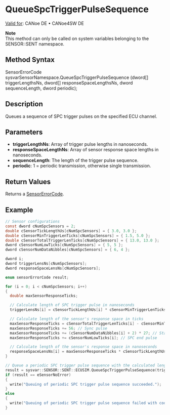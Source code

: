 # QueueSpcTriggerPulseSequence

[Valid for](../../../Shared/FeatureAvailability.md): CANoe DE • CANoe4SW DE

**Note**  
This method can only be called on system variables belonging to the SENSOR::SENT namespace.

## Method Syntax

SensorErrorCode sysvarSensorNamespace.QueueSpcTriggerPulseSequence (dword[] triggerLengthsNs, dword[] responseSpaceLengthsNs, dword sequenceLength, dword periodic);

## Description

Queues a sequence of SPC trigger pulses on the specified ECU channel.

## Parameters

- **triggerLengthNs**: Array of trigger pulse lengths in nanoseconds.
- **responseSpaceLengthNs**: Array of sensor response space lengths in nanoseconds.
- **sequenceLength**: The length of the trigger pulse sequence.
- **periodic**: 1 = periodic transmission, otherwise single transmission.

## Return Values

Returns a [SensorErrorCode](../CAPLfunctionsSensorEnumeration.md).

## Example

```c
// Sensor configurations
const dword cNumSpcSensors = 2;
double cSensorTickLengthUs[cNumSpcSensors] = { 3.0, 3.0 };
double cSensorMinTriggerLenTicks[cNumSpcSensors] = { 1.5, 5.0 };
double cSensorTotalTriggerLenTicks[cNumSpcSensors] = { 13.0, 13.0 };
dword cSensorNumLowTicks[cNumSpcSensors] = { 5, 5 };
dword cSensorNumDataNibbles[cNumSpcSensors] = { 6, 4 };

dword i;
dword triggerLensNs[cNumSpcSensors];
dword responseSpaceLensNs[cNumSpcSensors];

enum sensorErrorCode result;

for (i = 0; i < cNumSpcSensors; i++)
{
  double maxSensorResponseTicks;

  // Calculate length of SPC trigger pulse in nanoseconds
  triggerLensNs[i] = cSensorTickLengthUs[i] * cSensorMinTriggerLenTicks[i] * 1000;

  // Calculate length of the sensor's response space in ticks
  maxSensorResponseTicks = cSensorTotalTriggerLenTicks[i] - cSensorMinTriggerLenTicks[i]; // Total trigger time high ticks
  maxSensorResponseTicks += 56; // Sync pulse
  maxSensorResponseTicks += (cSensorNumDataNibbles[i] + 2) * 27; // Status + data + crc nibbles
  maxSensorResponseTicks += cSensorNumLowTicks[i]; // SPC end pulse

  // Calculate length of the sensor's response space in nanoseconds
  responseSpaceLensNs[i] = maxSensorResponseTicks * cSensorTickLengthUs[i] * 1000;
}

// Queue a periodic SPC trigger pulse sequence with the calculated lengths
result = sysvar::SENSOR::SENT::ECUSIM.QueueSpcTriggerPulseSequence(triggerLensNs, responseSpaceLensNs, cNumSpcSensors, 1);
if (result == eSensorNoError)
{
  write("Queuing of periodic SPC trigger pulse sequence succeeded.");
}
else
{
  write("Queuing of periodic SPC trigger pulse sequence failed with code: %d.", result);
}
```
